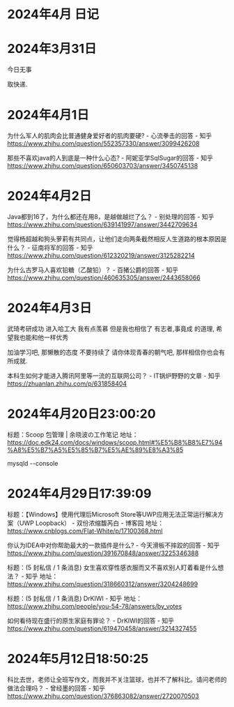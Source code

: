 # 2024年4月 日记

# 2024年3月31日

今日无事

取快递. 

# 2024年4月1日

为什么军人的肌肉会比普通健身爱好者的肌肉要硬? - 心流拳击的回答 - 知乎
https://www.zhihu.com/question/552357330/answer/3099426208

那些不喜欢java的人到底是一种什么心态? - 阿妮亚学SqlSugar的回答 - 知乎
https://www.zhihu.com/question/650603703/answer/3450745138

# 2024年4月2日



Java都到16了，为什么都还在用8，是越做越烂了么？ - 别处理的回答 - 知乎
https://www.zhihu.com/question/639141997/answer/3442709634

觉得杨超越和狗头萝莉有共同点，让他们走向两条截然相反人生道路的根本原因是什么？ - 征南将军的回答 - 知乎
https://www.zhihu.com/question/612320219/answer/3125282214

为什么古罗马人喜欢铅糖（乙酸铅）？ - 百猪公爵的回答 - 知乎
https://www.zhihu.com/question/460635305/answer/2443658066  

# 2024年4月3日

武琦考研成功 进入哈工大 我有点羡慕 但是我也相信了 有志者,事竟成 的道理, 希望我也能和他一样优秀

加油学习吧, 那懒散的态度 不要持续了 请你体现青春的朝气吧, 那样相信你也会有所成就. 

本科生如何才能进入腾讯阿里等一流的互联网公司？ - IT锅炉野野的文章 - 知乎
https://zhuanlan.zhihu.com/p/631858404

# 2024年4月20日23:00:20

标题：Scoop 包管理 | 余晓波の工作笔记 地址：https://doc.edk24.com/docs/windows/scoop.html#%E5%B8%B8%E7%94%A8%E5%B7%A5%E5%85%B7%E5%AE%89%E8%A3%85



mysqld --console

# 2024年4月29日17:39:09

标题：【Windows】使用代理后Microsoft Store等UWP应用无法正常运行解决方案（UWP Loopback） - 双份浓缩馥芮白 - 博客园 地址：https://www.cnblogs.com/Flat-White/p/17100368.html

你认为IDEA中对你帮助最大的一款插件是什么? - 今天滑板不摔跤的回答 - 知乎
https://www.zhihu.com/question/391670848/answer/3225346388

标题：(5 封私信 / 1 条消息) 女生喜欢穿性感衣服而又不喜欢别人盯着看是什么想法？ - 知乎 地址：https://www.zhihu.com/question/318660312/answer/3204248699

标题：(5 封私信 / 1 条消息) DrKIWI - 知乎 地址：https://www.zhihu.com/people/you-54-78/answers/by_votes

如何看待现在盛行的原生家庭有罪论？ - DrKIWI的回答 - 知乎
https://www.zhihu.com/question/619470458/answer/3214327455

# 2024年5月12日18:50:25

科比去世，老师让全班写作文，而我并不关注篮球，也并不了解科比。请问老师的做法合理吗？ - 曾经墨的回答 - 知乎
https://www.zhihu.com/question/376863082/answer/2720070503
